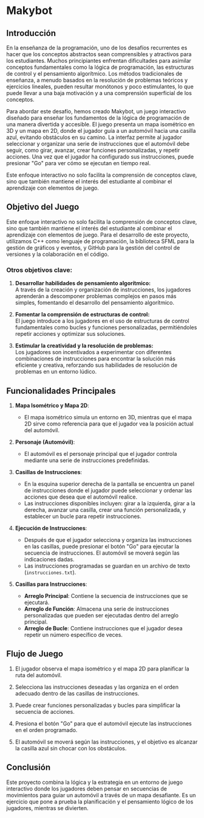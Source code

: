# Makybot
## Introducción

En la enseñanza de la programación, uno de los desafíos recurrentes es hacer que los conceptos abstractos sean comprensibles y atractivos para los estudiantes. Muchos principiantes enfrentan dificultades para asimilar conceptos fundamentales como la lógica de programación, las estructuras de control y el pensamiento algorítmico. Los métodos tradicionales de enseñanza, a menudo basados en la resolución de problemas teóricos y ejercicios lineales, pueden resultar monótonos y poco estimulantes, lo que puede llevar a una baja motivación y a una comprensión superficial de los conceptos.

Para abordar este desafío, hemos creado Makybot, un juego interactivo diseñado para enseñar los fundamentos de la lógica de programación de una manera divertida y accesible. El juego presenta un mapa isométrico en 3D y un mapa en 2D, donde el jugador guía a un automóvil hacia una casilla azul, evitando obstáculos en su camino. La interfaz permite al jugador seleccionar y organizar una serie de instrucciones que el automóvil debe seguir, como girar, avanzar, crear funciones personalizadas, y repetir acciones. Una vez que el jugador ha configurado sus instrucciones, puede presionar "Go" para ver cómo se ejecutan en tiempo real.

Este enfoque interactivo no solo facilita la comprensión de conceptos clave, sino que también mantiene el interés del estudiante al combinar el aprendizaje con elementos de juego.

## Objetivo del Juego

Este enfoque interactivo no solo facilita la comprensión de conceptos clave, sino que también mantiene el interés del estudiante al combinar el aprendizaje con elementos de juego. Para el desarrollo de este proyecto, utilizamos C++ como lenguaje de programación, la biblioteca SFML para la gestión de gráficos y eventos, y GitHub para la gestión del control de versiones y la colaboración en el código.


### Otros objetivos clave:

1. **Desarrollar habilidades de pensamiento algorítmico:**  
   A través de la creación y organización de instrucciones, los jugadores aprenderán a descomponer problemas complejos en pasos más simples, fomentando el desarrollo del pensamiento algorítmico.

2. **Fomentar la comprensión de estructuras de control:**  
   El juego introduce a los jugadores en el uso de estructuras de control fundamentales como bucles y funciones personalizadas, permitiéndoles repetir acciones y optimizar sus soluciones.

3. **Estimular la creatividad y la resolución de problemas:**  
   Los jugadores son incentivados a experimentar con diferentes combinaciones de instrucciones para encontrar la solución más eficiente y creativa, reforzando sus habilidades de resolución de problemas en un entorno lúdico.


## Funcionalidades Principales

1. **Mapa Isométrico y Mapa 2D**:
   - El mapa isométrico simula un entorno en 3D, mientras que el mapa 2D sirve como referencia para que el jugador vea la posición actual del automóvil.

2. **Personaje (Automóvil)**:
   - El automóvil es el personaje principal que el jugador controla mediante una serie de instrucciones predefinidas.

3. **Casillas de Instrucciones**:
   - En la esquina superior derecha de la pantalla se encuentra un panel de instrucciones donde el jugador puede seleccionar y ordenar las acciones que desea que el automóvil realice.
   - Las instrucciones disponibles incluyen: girar a la izquierda, girar a la derecha, avanzar una casilla, crear una función personalizada, y establecer un bucle para repetir instrucciones.

4. **Ejecución de Instrucciones**:
   - Después de que el jugador selecciona y organiza las instrucciones en las casillas, puede presionar el botón "Go" para ejecutar la secuencia de instrucciones. El automóvil se moverá según las indicaciones dadas.
   - Las instrucciones programadas se guardan en un archivo de texto (`instrucciones.txt`).

5. **Casillas para Instrucciones**:
   - **Arreglo Principal**: Contiene la secuencia de instrucciones que se ejecutará.
   - **Arreglo de Función**: Almacena una serie de instrucciones personalizadas que pueden ser ejecutadas dentro del arreglo principal.
   - **Arreglo de Bucle**: Contiene instrucciones que el jugador desea repetir un número específico de veces.


## Flujo de Juego

1. El jugador observa el mapa isométrico y el mapa 2D para planificar la ruta del automóvil.

2. Selecciona las instrucciones deseadas y las organiza en el orden adecuado dentro de las casillas de instrucciones.

3. Puede crear funciones personalizadas y bucles para simplificar la secuencia de acciones.

4. Presiona el botón "Go" para que el automóvil ejecute las instrucciones en el orden programado.

5. El automóvil se moverá según las instrucciones, y el objetivo es alcanzar la casilla azul sin chocar con los obstáculos.

## Conclusión

Este proyecto combina la lógica y la estrategia en un entorno de juego interactivo donde los jugadores deben pensar en secuencias de movimientos para guiar un automóvil a través de un mapa desafiante. Es un ejercicio que pone a prueba la planificación y el pensamiento lógico de los jugadores, mientras se divierten.
